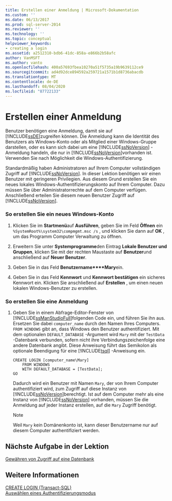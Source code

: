 ```yaml
---
title: Erstellen einer Anmeldung | Microsoft-Dokumentation
ms.custom: ''
ms.date: 06/13/2017
ms.prod: sql-server-2014
ms.reviewer: ''
ms.technology: ''
ms.topic: conceptual
helpviewer_keywords:
- creating a login
ms.assetid: a2512310-bdb6-41dc-858a-e866b2b58afc
author: VanMSFT
ms.author: vanto
ms.openlocfilehash: 400a57693fbea10270a51f5735a19b9639112ce9
ms.sourcegitcommit: ad4d92dce894592a259721a1571b1d8736abacdb
ms.translationtype: MT
ms.contentlocale: de-DE
ms.lasthandoff: 08/04/2020
ms.locfileid: "87722133"
---
```

# <a name="creating-a-login"></a>Erstellen einer Anmeldung
  Benutzer benötigen eine Anmeldung, damit sie auf [!INCLUDE[ssDE](../includes/ssde-md.md)]zugreifen können. Die Anmeldung kann die Identität des Benutzers als Windows-Konto oder als Mitglied einer Windows-Gruppe darstellen, oder es kann sich dabei um eine [!INCLUDE[ssNoVersion](../includes/ssnoversion-md.md)] -Anmeldung handeln, die nur in [!INCLUDE[ssNoVersion](../includes/ssnoversion-md.md)]vorhanden ist. Verwenden Sie nach Möglichkeit die Windows-Authentifizierung.  
  
 Standardmäßig haben Administratoren auf Ihrem Computer vollständigen Zugriff auf [!INCLUDE[ssNoVersion](../includes/ssnoversion-md.md)]. In dieser Lektion benötigen wir einen Benutzer mit geringeren Privilegien. Aus diesem Grund erstellen Sie ein neues lokales Windows-Authentifizierungskonto auf Ihrem Computer. Dazu müssen Sie über Administratorrechte auf dem Computer verfügen. Anschließend erteilen Sie diesem neuen Benutzer Zugriff auf [!INCLUDE[ssNoVersion](../includes/ssnoversion-md.md)].  
  
### <a name="to-create-a-new-windows-account"></a>So erstellen Sie ein neues Windows-Konto  
  
1.  Klicken Sie im **Startmenü**auf **Ausführen**, geben Sie im Feld **Öffnen** ein `%SystemRoot%\system32\compmgmt.msc /s` , und klicken Sie dann auf **OK** , um das Programm Computer Verwaltung zu öffnen.  
  
2.  Erweitern Sie unter **Systemprogramme**den Eintrag **Lokale Benutzer und Gruppen**, klicken Sie mit der rechten Maustaste auf **Benutzer**und anschließend auf **Neuer Benutzer**.  
  
3.  Geben Sie in das Feld **Benutzername****Mary**ein.  
  
4.  Geben Sie in das Feld **Kennwort** und **Kennwort bestätigen** ein sicheres Kennwort ein. Klicken Sie anschließend auf **Erstellen** , um einen neuen lokalen Windows-Benutzer zu erstellen.  
  
### <a name="to-create-a-login"></a>So erstellen Sie eine Anmeldung  
  
1.  Geben Sie in einem Abfrage-Editor-Fenster von [!INCLUDE[ssManStudioFull](../includes/ssmanstudiofull-md.md)]folgenden Code ein, und führen Sie ihn aus. Ersetzen Sie dabei `computer_name` durch den Namen Ihres Computers. `FROM WINDOWS` gibt an, dass Windows den Benutzer authentifiziert. Mit dem optionalen `DEFAULT_DATABASE` -Argument wird `Mary` mit der `TestData` -Datenbank verbunden, sofern nicht ihre Verbindungszeichenfolge eine andere Datenbank angibt. Diese Anweisung führt das Semikolon als optionale Beendigung für eine [!INCLUDE[tsql](../includes/tsql-md.md)] -Anweisung ein.  
  
    ```  
    CREATE LOGIN [computer_name\Mary]  
        FROM WINDOWS  
        WITH DEFAULT_DATABASE = [TestData];  
    GO  
    ```  
  
     Dadurch wird ein Benutzer mit Namen `Mary`, der von Ihrem Computer authentifiziert wird, zum Zugriff auf diese Instanz von [!INCLUDE[ssNoVersion](../includes/ssnoversion-md.md)]berechtigt. Ist auf dem Computer mehr als eine Instanz von [!INCLUDE[ssNoVersion](../includes/ssnoversion-md.md)] vorhanden, müssen Sie die Anmeldung auf jeder Instanz erstellen, auf die `Mary` Zugriff benötigt.  
  
    > [!NOTE]  
    >  Weil `Mary` kein Domänenkonto ist, kann dieser Benutzername nur auf diesem Computer authentifiziert werden.  
  
## <a name="next-task-in-lesson"></a>Nächste Aufgabe in der Lektion  
 [Gewähren von Zugriff auf eine Datenbank](lesson-2-2-granting-access-to-a-database.md)  
  
## <a name="see-also"></a>Weitere Informationen  
 [CREATE LOGIN &#40;Transact-SQL&#41;](/sql/t-sql/statements/create-login-transact-sql)   
 [Auswählen eines Authentifizierungsmodus](../relational-databases/security/choose-an-authentication-mode.md)  
  
  
